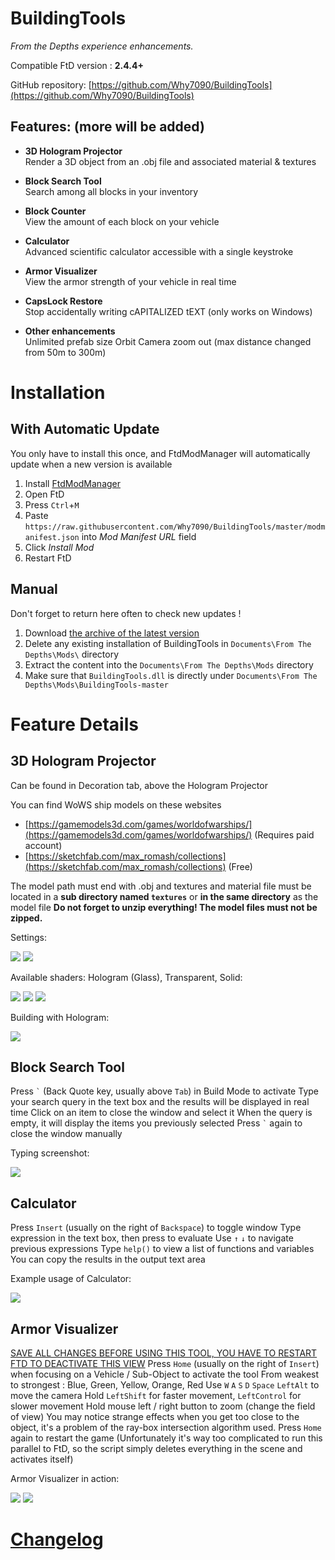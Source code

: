 BuildingTools
=====
*From the Depths experience enhancements.*


Compatible FtD version : **2.4.4+**

GitHub repository: [https://github.com/Why7090/BuildingTools](https://github.com/Why7090/BuildingTools)


Features: (more will be added)
-----
- **3D Hologram Projector**  
	Render a 3D object from an .obj file and associated material & textures

- **Block Search Tool**  
	Search among all blocks in your inventory

- **Block Counter**  
	View the amount of each block on your vehicle

- **Calculator**  
	Advanced scientific calculator accessible with a single keystroke

- **Armor Visualizer**  
	View the armor strength of your vehicle in real time

- **CapsLock Restore**  
	Stop accidentally writing cAPITALIZED tEXT (only works on Windows)

- **Other enhancements**  
	Unlimited prefab size
	Orbit Camera zoom out (max distance changed from 50m to 300m)

Installation
=====

With Automatic Update
-----
You only have to install this once, and FtdModManager will automatically update when a new version is available

1. Install [FtdModManager](https://github.com/Why7090/FtdModManager)
1. Open FtD
1. Press `Ctrl`+`M`
1. Paste `https://raw.githubusercontent.com/Why7090/BuildingTools/master/modmanifest.json` into *Mod Manifest URL* field
1. Click *Install Mod*
1. Restart FtD

Manual
-----
Don't forget to return here often to check new updates !

1. Download [the archive of the latest version](https://github.com/Why7090/BuildingTools/archive/master.zip)
1. Delete any existing installation of BuildingTools in `Documents\From The Depths\Mods\` directory
1. Extract the content into the `Documents\From The Depths\Mods` directory
1. Make sure that `BuildingTools.dll` is directly under `Documents\From The Depths\Mods\BuildingTools-master`

Feature Details
=====

3D Hologram Projector
-----

Can be found in Decoration tab, above the Hologram Projector

You can find WoWS ship models on these websites
- [https://gamemodels3d.com/games/worldofwarships/](https://gamemodels3d.com/games/worldofwarships/) (Requires paid account)
- [https://sketchfab.com/max_romash/collections](https://sketchfab.com/max_romash/collections) (Free)

The model path must end with .obj and textures and material file must be located in a **sub directory named `textures`** or **in the same directory** as the model file
**Do not forget to unzip everything! The model files must not be zipped.**

Settings:

[![](https://i.imgur.com/OYwLA1dl.jpg)](https://i.imgur.com/OYwLA1d.jpg) [![](https://i.imgur.com/eCpfUVPl.jpg)](https://i.imgur.com/eCpfUVP.jpg)

Available shaders: Hologram (Glass), Transparent, Solid:

[![](https://i.imgur.com/UpMmzjHm.jpg)](https://i.imgur.com/UpMmzjH.jpg) [![](https://i.imgur.com/XzBF9m0m.jpg)](https://i.imgur.com/XzBF9m0.jpg) [![](https://i.imgur.com/2x3sBhGm.jpg)](https://i.imgur.com/2x3sBhG.jpg)

Building with Hologram:

[![](https://i.imgur.com/hhDehMdl.jpg)](https://i.imgur.com/hhDehMd.jpg)


Block Search Tool
-----

Press `` ` `` (Back Quote key, usually above `Tab`) in Build Mode to activate
Type your search query in the text box and the results will be displayed in real time
Click on an item to close the window and select it
When the query is empty, it will display the items you previously selected
Press `` ` `` again to close the window manually

Typing screenshot:

[![](https://i.imgur.com/iLmL9ZGl.gif)](https://i.imgur.com/iLmL9ZG.gif)


Calculator
-----

Press `Insert` (usually on the right of `Backspace`) to toggle window
Type expression in the text box, then press <Enter> to evaluate
Use `↑` `↓` to navigate previous expressions
Type `help()` to view a list of functions and variables
You can copy the results in the output text area

Example usage of Calculator:

[![](https://i.imgur.com/sTeMcoel.png)](https://i.imgur.com/sTeMcoe.png)


Armor Visualizer
-----

<ins>SAVE ALL CHANGES BEFORE USING THIS TOOL, YOU HAVE TO RESTART FTD TO DEACTIVATE THIS VIEW</ins>
Press `Home` (usually on the right of `Insert`) when focusing on a Vehicle / Sub-Object to activate the tool
From weakest to strongest : Blue, Green, Yellow, Orange, Red
Use `W` `A` `S` `D` `Space` `LeftAlt` to move the camera
Hold `LeftShift` for faster movement, `LeftControl` for slower movement
Hold mouse left / right button to zoom (change the field of view)
You may notice strange effects when you get too close to the object, it's a problem of the ray-box intersection algorithm used.
Press `Home` again to restart the game (Unfortunately it's way too complicated to run this parallel to FtD, so the script simply deletes everything in the scene and activates itself)

Armor Visualizer in action:

[![](https://i.imgur.com/c6CAhDtm.png)](https://i.imgur.com/c6CAhDt.png) [![](https://i.imgur.com/Zr7DwQbm.png)](https://i.imgur.com/Zr7DwQb.png)

[Changelog](https://github.com/Why7090/BuildingTools/blob/master/changelog.txt)
===
